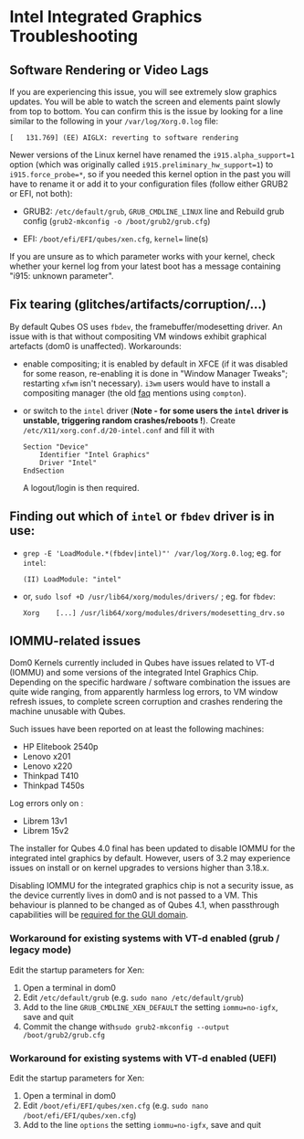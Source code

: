 # Intel Integrated Graphics Troubleshooting

## Software Rendering or Video Lags

If you are experiencing this issue, you will see extremely slow graphics
updates.  You will be able to watch the screen and elements paint slowly from
top to bottom.  You can confirm this is the issue by looking for a line similar
to the following in your `/var/log/Xorg.0.log` file:

    [   131.769] (EE) AIGLX: reverting to software rendering

Newer versions of the Linux kernel have renamed the `i915.alpha_support=1`
option (which was originally called `i915.preliminary_hw_support=1`) to
`i915.force_probe=*`, so if you needed this kernel option in the past you will
have to rename it or add it to your configuration files (follow either GRUB2 or
EFI, not both):

 * GRUB2: `/etc/default/grub`, `GRUB_CMDLINE_LINUX` line and
   Rebuild grub config (`grub2-mkconfig -o /boot/grub2/grub.cfg`)

 * EFI: `/boot/efi/EFI/qubes/xen.cfg`, `kernel=` line(s)

If you are unsure as to which parameter works with your kernel, check whether
your kernel log from your latest boot has a message containing "i915: unknown
parameter".

## Fix tearing (glitches/artifacts/corruption/...)

By default Qubes OS uses `fbdev`, the framebuffer/modesetting driver. An issue
with is that without compositing VM windows exhibit graphical artefacts (dom0 is
unaffected). Workarounds:

  * enable compositing; it is enabled by default in XFCE (if it was disabled for
    some reason, re-enabling it is done in "Window Manager Tweaks"; restarting
    `xfwm` isn't necessary). `i3wm` users would have to install a compositing
    manager (the old
    [faq](https://faq.i3wm.org/question/3279/do-i-need-a-composite-manager-compton.1.html)
    mentions using `compton`).

  * or switch to the `intel` driver (**Note - for some users the `intel` driver
    is unstable, triggering random crashes/reboots !**).
    Create `/etc/X11/xorg.conf.d/20-intel.conf` and fill it with

    ```
    Section "Device"
        Identifier "Intel Graphics"
        Driver "Intel"
    EndSection
    ```

    A logout/login is then required.

## Finding out which of `intel` or `fbdev` driver is in use:

  * `grep -E 'LoadModule.*(fbdev|intel)"' /var/log/Xorg.0.log`; eg. for `intel`:

    ```
    (II) LoadModule: "intel"
    ```

  * or, `sudo lsof +D /usr/lib64/xorg/modules/drivers/` ; eg. for `fbdev`:

    ```
    Xorg    [...] /usr/lib64/xorg/modules/drivers/modesetting_drv.so
    ```

## IOMMU-related issues

Dom0 Kernels currently included in Qubes have issues related to VT-d (IOMMU) and
some versions of the integrated Intel Graphics Chip.  Depending on the specific
hardware / software combination the issues are quite wide ranging, from
apparently harmless log errors, to VM window refresh issues, to complete screen
corruption and crashes rendering the machine unusable with Qubes.

Such issues have been reported on at least the following machines:

* HP Elitebook 2540p
* Lenovo x201
* Lenovo x220
* Thinkpad T410
* Thinkpad T450s

Log errors only on :
* Librem 13v1
* Librem 15v2

The installer for Qubes 4.0 final has been updated to disable IOMMU for the
integrated intel graphics by default.  However, users of 3.2 may experience
issues on install or on kernel upgrades to versions higher than 3.18.x.

Disabling IOMMU for the integrated graphics chip is not a security issue, as the
device currently lives in dom0 and is not passed to a VM.  This behaviour is
planned to be changed as of Qubes 4.1, when passthrough capabilities will be
[required for the GUI
domain](https://github.com/QubesOS/qubes-issues/issues/2841).

### Workaround for existing systems with VT-d enabled (grub / legacy mode)

Edit the startup parameters for Xen:

1. Open a terminal in dom0
2. Edit `/etc/default/grub` (e.g. `sudo nano /etc/default/grub`)
3. Add to the line `GRUB_CMDLINE_XEN_DEFAULT` the setting `iommu=no-igfx`, save
   and quit
4. Commit the change with`sudo grub2-mkconfig --output /boot/grub2/grub.cfg`

### Workaround for existing systems with VT-d enabled (UEFI)

Edit the startup parameters for Xen:

1. Open a terminal in dom0
2. Edit `/boot/efi/EFI/qubes/xen.cfg` (e.g. `sudo nano
   /boot/efi/EFI/qubes/xen.cfg`)
3. Add to the line `options` the setting `iommu=no-igfx`, save and quit
